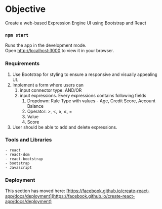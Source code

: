 # Objective

Create a web-based Expression Engine UI using Bootstrap and React

### `npm start`

Runs the app in the development mode.\
Open [http://localhost:3000](http://localhost:3000) to view it in your browser.

### Requirements
1. Use Bootstrap for styling to ensure a responsive and visually appealing UI.
2. Implement a form where users can 
    1. input connector type: AND/OR
    2. input expressions. Every expressions contains following fields
        1. Dropdown: Rule Type with values - Age, Credit Score, Account Balance
        2. Operator: >, <, ≥, ≤, =
        3. Value
        4. Score
3. User should be able to add and delete expressions.

### Tools and Libraries
    - react
    - react-dom
    - react-bootstrap
    - bootstrap
    - Javascript


### Deployment

This section has moved here: [https://facebook.github.io/create-react-app/docs/deployment](https://facebook.github.io/create-react-app/docs/deployment)


